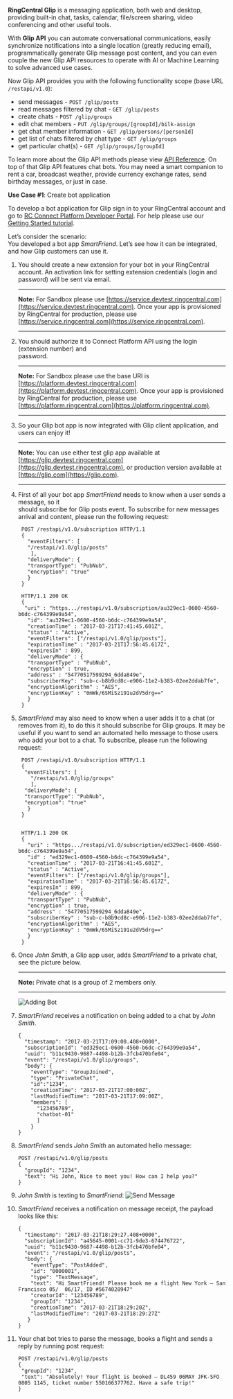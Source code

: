 **RingCentral Glip** is a messaging application, both web and desktop, providing built-in chat, tasks, calendar, file/screen sharing, video conferencing and other useful tools.

With **Glip API** you can automate conversational communications, easily synchronize notifications into a single location (greatly reducing email), programmatically generate Glip message post content, and you can even couple the new Glip API resources to operate with AI or Machine Learning to solve advanced use cases.

Now Glip API provides you with the following functionality scope (base URL `/restapi/v1.0`):

- send messages  - `POST /glip/posts`
- read messages filtered by chat  - `GET /glip/posts`
- create chats - `POST /glip/groups`
- edit chat members  - `PUT /glip/groups/[groupId]/bilk-assign`
- get chat member information - `GET /glip/persons/[personId]`
- get list of chats filtered by chat type - `GET /glip/groups`
- get particular chat(s) - `GET /glip/groups/[groupId]`

To learn more about the Glip API methods please view [API Reference](https://developers.ringcentral.com/api-docs/latest/index.html). 
On top of that Glip API features chat bots. You may need a smart companion to rent a car, broadcast weather, provide currency exchange rates, send birthday messages, or just in case.

**Use Case #1**: Create bot application

To develop a bot application for Glip sign in to your RingCentral account and go to [RC Connect Platform Developer Portal](https://developers.ringcentral.com/my-account.html#/applications). For help please use our [Getting Started tutorial](https://developers.ringcentral.com/library/getting-started.html).

Let’s consider the scenario:  
You developed a bot app *SmartFriend*. Let’s see how it can be integrated, and how Glip customers can use it.

1.  You should create a new extension for your bot in your RingCentral account. An activation 
    link for setting extension credentials (login and password) will be sent via email.

    ---

    **Note:** For Sandbox please use [https://service.devtest.ringcentral.com](https://service.devtest.ringcentral.com). Once your app is provisioned by RingCentral for production, please use [https://service.ringcentral.com](https://service.ringcentral.com).

    --- 

2.  You should authorize it to Connect Platform API using the login (extension number) and       
    password.

    ---
    
    **Note:** For Sandbox please use the base URI is [https://platform.devtest.ringcentral.com](https://platform.devtest.ringcentral.com). Once your app is provisioned by RingCentral for production, please use [https://platform.ringcentral.com](https://platform.ringcentral.com).
    
    ---

3.  So your Glip bot app is now integrated with Glip client application, and users can enjoy it!
    
    ---

    **Note:** You can use either test glip app available at [https://glip.devtest.ringcentral.com](https://glip.devtest.ringcentral.com), or production version available at [https://glip.com](https://glip.com).

    ---


4. First of all your bot app *SmartFriend* needs to know when a user sends a message, so it  
   should subscribe for Glip posts event. To subscribe for new messages arrival and content, please run the following request:


        POST /restapi/v1.0/subscription HTTP/1.1
        {
          "eventFilters": [
          "/restapi/v1.0/glip/posts"
           ],
          "deliveryMode": {
          "transportType": "PubNub",
          "encryption": "true"
          }
        }

        HTTP/1.1 200 OK
        {
         "uri" : "https.../restapi/v1.0/subscription/au329ec1-0600-4560-b6dc-c764399e9a54",
          "id": "au329ec1-0600-4560-b6dc-c764399e9a54",
          "creationTime" : "2017-03-21T17:41:45.601Z",
          "status" : "Active",
          "eventFilters": ["/restapi/v1.0/glip/posts"],
          "expirationTime" : "2017-03-21T17:56:45.617Z",
          "expiresIn" : 899,
          "deliveryMode" : {
          "transportType" : "PubNub",
          "encryption" : true,
          "address" : "54770517599294_6dda849e",
          "subscriberKey": "sub-c-b8b9cd8c-e906-11e2-b383-02ee2ddab7fe",
          "encryptionAlgorithm" : "AES",
          "encryptionKey" : "0mWk/6SMiSz191u2dV5drg=="
          }
        }
    


5. *SmartFriend* may also need to know when a user adds it to a chat (or removes from it), to do 
    this it should subscribe for Glip groups. It may be useful if you want to send an automated hello message to those users who add your bot to a chat. To subscribe, please run the following request:
  
    
        POST /restapi/v1.0/subscription HTTP/1.1
        {
         "eventFilters": [
           "/restapi/v1.0/glip/groups"
           ],
         "deliveryMode": {
         "transportType": "PubNub",
         "encryption": "true"
          }
        }


        HTTP/1.1 200 OK
        {
          "uri" : "https.../restapi/v1.0/subscription/ed329ec1-0600-4560-b6dc-c764399e9a54",
          "id" : "ed329ec1-0600-4560-b6dc-c764399e9a54",
          "creationTime" : "2017-03-21T16:41:45.601Z",
          "status" : "Active",
          "eventFilters": ["/restapi/v1.0/glip/groups"],
          "expirationTime" : "2017-03-21T16:56:45.617Z",
          "expiresIn" : 899,
          "deliveryMode" : {
          "transportType" : "PubNub",
          "encryption" : true,
          "address" : "54770517599294_6dda849e",
          "subscriberKey" : "sub-c-b8b9cd8c-e906-11e2-b383-02ee2ddab7fe",
          "encryptionAlgorithm" : "AES",
          "encryptionKey" : "0mWk/6SMiSz191u2dV5drg=="
          }
        } 
    


6.  Once *John Smith*, a Glip app user, adds *SmartFriend* to a private chat, see the picture
    below.

    ---

    **Note:** Private chat is a group of 2 members only.

    ---
    ![Adding Bot](img/smartfriend.png)



7.  *SmartFriend* receives a notification on being added to a chat by *John Smith*.

    
        {
          "timestamp": "2017-03-21T17:09:00.408+0000",
          "subscriptionId": "ed329ec1-0600-4560-b6dc-c764399e9a54",
          "uuid": "b11c9430-9687-4498-b12b-3fcb470bfe04",
          "event": "/restapi/v1.0/glip/groups",
          "body": {
            "eventType": "GroupJoined",
            "type": "PrivateChat",
            "id":"1234",
            "creationTime": "2017-03-21T17:00:00Z",
            "lastModifiedTime": "2017-03-21T17:09:00Z",
            "members": [
              "123456789",
              "chatbot-01"
              ]
            }
        }


8.  *SmartFriend* sends *John Smith* an automated hello message:

    
        POST /restapi/v1.0/glip/posts
        {
          "groupId": "1234",
          "text": "Hi John, Nice to meet you! How can I help you?"
        }
    


9. *John Smith* is texting to *SmartFriend*:
   ![Send Message](img/smartfriendmessage.png)


10.  *SmartFriend* receives a notification on message receipt, the payload looks like this:
  
      
         {
           "timestamp": "2017-03-21T18:29:27.408+0000",
           "subscriptionId": "a45645-0001-cc71-9de3-674476722",
           "uuid": "b11c9430-9687-4498-b12b-3fcb470bfe04",
           "event": "/restapi/v1.0/glip/posts",
           "body": {
             "eventType": "PostAdded",
             "id": "0000001",
             "type": "TextMessage",
             "text": "Hi SmartFriend! Please book me a flight New York – San Francisco 05/  06/17, ID #5674028947"
             "creatorId": "123456789",
             "groupId": "1234",
             "creationTime": "2017-03-21T18:29:20Z",
             "lastModifiedTime": "2017-03-21T18:29:27Z"
            }
         }


11.  Your chat bot tries to parse the message, books a flight and sends a reply by running post
     request:

    
         POST /restapi/v1.0/glip/posts
         {
          "groupId": "1234",
          "text": "Absolutely! Your flight is booked – DL459 06MAY JFK-SFO 0805 1145, ticket number 550166377762. Have a safe trip!"
         }
